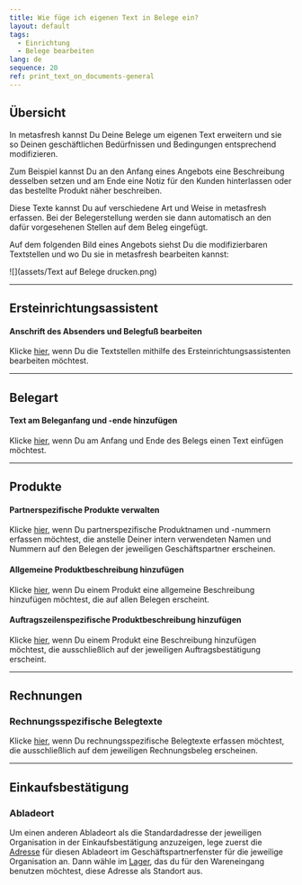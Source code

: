 ```yaml
---
title: Wie füge ich eigenen Text in Belege ein?
layout: default
tags:
  - Einrichtung
  - Belege bearbeiten
lang: de
sequence: 20
ref: print_text_on_documents-general
---
```


## Übersicht
In metasfresh kannst Du Deine Belege um eigenen Text erweitern und sie so Deinen geschäftlichen Bedürfnissen und Bedingungen entsprechend modifizieren.

Zum Beispiel kannst Du an den Anfang eines Angebots eine Beschreibung desselben setzen und am Ende eine Notiz für den Kunden hinterlassen oder das bestellte Produkt näher beschreiben.

Diese Texte kannst Du auf verschiedene Art und Weise in metasfresh erfassen. Bei der Belegerstellung werden sie dann automatisch an den dafür vorgesehenen Stellen auf dem Beleg eingefügt.

Auf dem folgenden Bild eines Angebots siehst Du die modifizierbaren Textstellen und wo Du sie in metasfresh bearbeiten kannst:

![](assets/Text auf Belege drucken.png)

---

## Ersteinrichtungsassistent

#### Anschrift des Absenders und Belegfuß bearbeiten
Klicke [hier](Ersteinrichtung), wenn Du die Textstellen mithilfe des Ersteinrichtungsassistenten bearbeiten möchtest.

---

## Belegart

#### Text am Beleganfang und -ende hinzufügen
Klicke [hier](Text_auf_Belege_drucken-Belegart), wenn Du am Anfang und Ende des Belegs einen Text einfügen möchtest.

---

## Produkte

#### Partnerspezifische Produkte verwalten
Klicke [hier](Partnerspezifische_Produkte), wenn Du partnerspezifische Produktnamen und -nummern erfassen möchtest, die anstelle Deiner intern verwendeten Namen und Nummern auf den Belegen der jeweiligen Geschäftspartner erscheinen.

#### Allgemeine Produktbeschreibung hinzufügen
Klicke [hier](Text_auf_Belege_drucken-Produkt), wenn Du einem Produkt eine allgemeine Beschreibung hinzufügen möchtest, die auf allen Belegen erscheint.

#### Auftragszeilenspezifische Produktbeschreibung hinzufügen
Klicke [hier](Auftragszeilenspezifische_Produktbeschreibung), wenn Du einem Produkt eine Beschreibung hinzufügen möchtest, die ausschließlich auf der jeweiligen Auftragsbestätigung erscheint.

---

## Rechnungen

### Rechnungsspezifische Belegtexte
Klicke [hier](Rechnungsspezifische_Belegtexte), wenn Du rechnungsspezifische Belegtexte erfassen möchtest, die ausschließlich auf dem jeweiligen Rechnungsbeleg erscheinen.


---

## Einkaufsbestätigung

### Abladeort
Um einen anderen Abladeort als die Standardadresse der jeweiligen Organisation in der Einkaufsbestätigung anzuzeigen, lege zuerst die [Adresse](Adresse_erfassen_Tab) für diesen Abladeort im Geschäftspartnerfenster für die jeweilige Organisation an. Dann wähle im [Lager](Neues_Lager_anlegen), das du für den Wareneingang benutzen möchtest, diese Adresse als Standort aus.  

